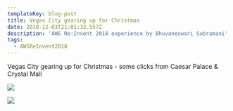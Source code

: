 ```yaml
---
templateKey: blog-post
title: Vegas City gearing up for Christmas
date: 2018-12-03T21:01:33.557Z
description: 'AWS Re:Invent 2018 experience by Bhuvaneswari Subramani'
tags:
  - AWSReInvent2018
---
```

Vegas City gearing up for Christmas - some clicks from Caesar Palace & Crystal Mall

![](/img/christmas_1.png)



![](/img/christmas_2.png)
